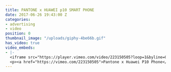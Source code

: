 ```yaml
---
title: PANTONE x HUAWEI p10 SMART PHONE
date: 2017-06-26 19:43:00 Z
categories:
- advertising
- video
position: 0
thumbnail_image: "/uploads/giphy-4be66b.gif"
has_video: true
video_embeds:
- |-
  <iframe src="https://player.vimeo.com/video/223150505?loop=1&byline=0&portrait=0" width="1280" height="720" frameborder="0" webkitallowfullscreen mozallowfullscreen allowfullscreen></iframe>
  <p><a href="https://vimeo.com/223150505">Pantone x Huawei P10 Phone</a> from <a href="https://vimeo.com/user30551234">Batu Projects</a> on <a href="https://vimeo.com">Vimeo</a>.</p>
---
```


